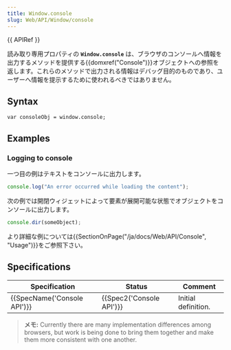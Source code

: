 ```yaml
---
title: Window.console
slug: Web/API/Window/console
---
```


{{ APIRef }}

読み取り専用プロパティの **`Window.console`** は、ブラウザのコンソールへ情報を出力するメソッドを提供する{{domxref("Console")}}オブジェクトへの参照を返します。これらのメソッドで出力される情報はデバッグ目的のものであり、ユーザーへ情報を提示するために使われるべきではありません。

## Syntax

```
var consoleObj = window.console;
```

## Examples

### Logging to console

一つ目の例はテキストをコンソールに出力します。

```js
console.log("An error occurred while loading the content");
```

次の例では開閉ウィジェットによって要素が展開可能な状態でオブジェクトをコンソールに出力します。

```js
console.dir(someObject);
```

より詳細な例については{{SectionOnPage("/ja/docs/Web/API/Console", "Usage")}}をご参照下さい。

## Specifications

| Specification                        | Status                           | Comment             |
| ------------------------------------ | -------------------------------- | ------------------- |
| {{SpecName('Console API')}} | {{Spec2('Console API')}} | Initial definition. |

> **メモ:** Currently there are many implementation differences among browsers, but work is being done to bring them together and make them more consistent with one another.
